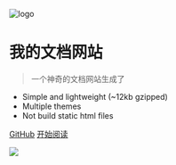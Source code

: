 

![logo](http://img.netbian.com/file/2019/0425/7c37f209b6a696a58d6a5a52b2833d1d.jpg)
# 我的文档网站

> 一个神奇的文档网站生成了

* Simple and lightweight (~12kb gzipped)
* Multiple themes
* Not build static html files

[GitHub](https://github.com/docsifyjs/docsify/)
[开始阅读](/README)

<!-- 背景图片 -->
![]("http://img.netbian.com/file/2019/0425/7c37f209b6a696a58d6a5a52b2833d1d.jpg")
